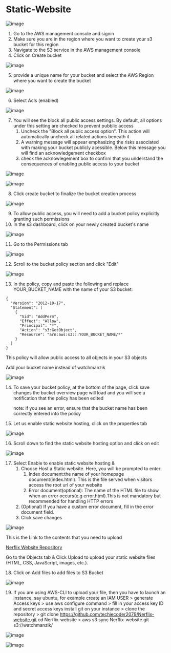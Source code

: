 # Static-Website

![image](cdn.jpg)
1. Go to the AWS management console and signin
2. Make sure you are in the region where you want to create your s3 bucket for this region
3. Navigate to the S3 service in the AWS management console
4. Click on Create bucket

![image](cloudfront.png)




5. provide a unique name for your bucket and select the AWS Region where you want to create the bucket

![image](unique.png)



6. Select Acls (enabled)

![image](acl.png)



7. You will see the block all public access settings. By default, all options under this setting are checked to prevent pubblic access
   1. Uncheck the "Block all public access option". This action will automatically uncheck all related actions beneath it
   2. A warning message will appear emphasizing the risks associated with making your bucket publicly acessible. Below this message you will find an acknowledgement checkbox
   4. check the acknowlegement box to confirm that you understand the consequences of enabling public access to your bucket
  
![image](block.png)

![image](acknowledge.png)

8. Click create bucket to finalize the bucket creation process

![image](click.png)

9. To allow public access, you will need to add a bucket policy explicitly granting such permissions
10. In the s3 dashboard, click on your newly created bucket's name

![image](newbucket.png)

11. Go to the Permissions tab

![image](permission.png)

12. Scroll to the bucket policy section and click "Edit"

![image](edit.png)

13. In the policy, copy and paste the following and replace YOUR_BUCKET_NAME with the name of your S3 bucket:

```
{
  "Version": "2012-10-17",
  "Statement": [
    {
      "Sid": "AddPerm",
      "Effect": "Allow",
      "Principal": "*",
      "Action": "s3:GetObject",
      "Resource": "arn:aws:s3:::YOUR_BUCKET_NAME/*"
    }
  ]
}
```

This policy will allow public access to all objects in your S3 objects

Add your bucket name instead of watchmanzik

![image](bucketpolicy.png)

14. To save your bucket policy, at the bottom of the page, click save changes
    the bucket overview page will load and you will see a notification that the policy has been edited

    note: if you see an error, ensure that the bucket name has been correctly entered into the policy

15. Let us enable static website hosting, click on the properties tab

![image](properties.png)

16. Scroll down to find the static website hosting option and click on edit

![image](staticimage.png)

17. Select Enable to enable static website hosting &
    1. Choose Host a Static website. Here, you will be prompted to enter:
       1. Index document:the name of your homepage document(index.html). This is the file served when visitors access the root url of your website
       2. Error document(optional): The name of the HTML file to show when an error occurs(e.g error.html).This is not mandatory but recommended for handling HTTP errors
    2. (Optional) If you have a custom error document, fill in the error document field.
    3. Click save changes
   
![image](staticweb.png)

This is the Link to the contents that you need to upload

<a href="https://github.com/techiecoder2079/Nerflix-website">Nerflix Website Repository</a>

Go to the Objects tab & Click Upload to upload your static website files (HTML, CSS, JavaScript, images, etc.).

18. Click on Add files to add files to S3 Bucket

![image](loadup.png)

19. If you are using AWS-CLI to upload your file, then you have to launch an instance, say ubuntu, for example
   create an IAM USER > generate Access keys > use aws configure command > fill in your access key ID and secret access keys
   install git on your instance > clone the repository > git clone https://github.com/techiecoder2079/Nerflix-website.git
   cd Nerflix-website > aws s3 sync Nerflix-website.git s3://watchmanzik/

![image](file.png)

![image](initialcommand.png)


